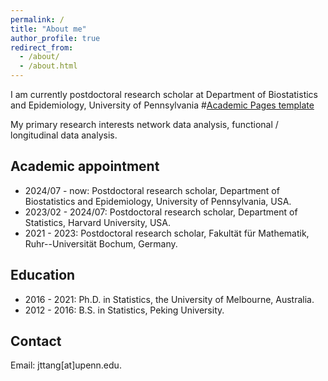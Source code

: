 ```yaml
---
permalink: /
title: "About me"
author_profile: true
redirect_from: 
  - /about/
  - /about.html
---
```


<!-- <img src="../images/??" width="600"> -->

I am currently postdoctoral research scholar at Department of Biostatistics and Epidemiology, University of Pennsylvania
#[Academic Pages template](https://github.com/academicpages/academicpages.github.io)

My primary research interests network data analysis, functional / longitudinal data analysis.



## Academic appointment
* 2024/07 - now:  Postdoctoral research scholar, Department of Biostatistics and Epidemiology, University of Pennsylvania, USA.
* 2023/02 - 2024/07:  Postdoctoral research scholar, Department of Statistics, Harvard University, USA.
* 2021 - 2023:  Postdoctoral research scholar, Fakultät für Mathematik, Ruhr--Universität Bochum, Germany.

## Education
* 2016 - 2021:  Ph.D. in Statistics, the University of Melbourne, Australia.
* 2012 - 2016:  B.S. in Statistics, Peking University.


## Contact
Email: jttang[at]upenn.edu.

